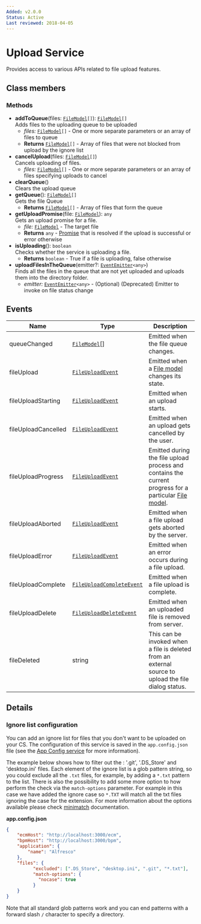 ```yaml
---
Added: v2.0.0
Status: Active
Last reviewed: 2018-04-05
---
```


# Upload Service

Provides access to various APIs related to file upload features.

## Class members

### Methods

-   **addToQueue**(files: [`FileModel`](lib/core/models/file.model.ts)`[]`): [`FileModel`](lib/core/models/file.model.ts)`[]`<br/>
    Adds files to the uploading queue to be uploaded
    -   _files:_ [`FileModel`](lib/core/models/file.model.ts)`[]`  - One or more separate parameters or an array of files to queue
    -   **Returns** [`FileModel`](lib/core/models/file.model.ts)`[]` - Array of files that were not blocked from upload by the ignore list
-   **cancelUpload**(files: [`FileModel`](lib/core/models/file.model.ts)`[]`)<br/>
    Cancels uploading of files.
    -   _files:_ [`FileModel`](lib/core/models/file.model.ts)`[]`  - One or more separate parameters or an array of files specifying uploads to cancel
-   **clearQueue**()<br/>
    Clears the upload queue
-   **getQueue**(): [`FileModel`](lib/core/models/file.model.ts)`[]`<br/>
    Gets the file Queue
    -   **Returns** [`FileModel`](lib/core/models/file.model.ts)`[]` - Array of files that form the queue
-   **getUploadPromise**(file: [`FileModel`](lib/core/models/file.model.ts)): `any`<br/>
    Gets an upload promise for a file.
    -   _file:_ [`FileModel`](lib/core/models/file.model.ts)  - The target file
    -   **Returns** `any` - [Promise](https://developer.mozilla.org/en-US/docs/Web/JavaScript/Guide/Using_promises) that is resolved if the upload is successful or error otherwise
-   **isUploading**(): `boolean`<br/>
    Checks whether the service is uploading a file.
    -   **Returns** `boolean` - True if a file is uploading, false otherwise
-   **uploadFilesInTheQueue**(emitter?: [`EventEmitter`](https://angular.io/api/core/EventEmitter)`<any>`)<br/>
    Finds all the files in the queue that are not yet uploaded and uploads them into the directory folder.
    -   _emitter:_ [`EventEmitter`](https://angular.io/api/core/EventEmitter)`<any>`  - (Optional) (Deprecated) Emitter to invoke on file status change

## Events

| Name | Type | Description |
| ---- | ---- | ----------- |
| queueChanged | [`FileModel`](lib/core/models/file.model.ts)\[] | Emitted when the file queue changes. |
| fileUpload | [`FileUploadEvent`](lib/core/events/file.event.ts) | Emitted when a [File model](lib/core/models/file.model.ts) changes its state. |
| fileUploadStarting | [`FileUploadEvent`](lib/core/events/file.event.ts) | Emitted when an upload starts. |
| fileUploadCancelled | [`FileUploadEvent`](lib/core/events/file.event.ts) | Emitted when an upload gets cancelled by the user. |
| fileUploadProgress | [`FileUploadEvent`](lib/core/events/file.event.ts) | Emitted during the file upload process and contains the current progress for a particular [File model](lib/core/models/file.model.ts). |
| fileUploadAborted | [`FileUploadEvent`](lib/core/events/file.event.ts) | Emitted when a file upload gets aborted by the server. |
| fileUploadError | [`FileUploadEvent`](lib/core/events/file.event.ts) | Emitted when an error occurs during a file upload. |
| fileUploadComplete | [`FileUploadCompleteEvent`](lib/core/events/file.event.ts) | Emitted when a file upload is complete. |
| fileUploadDelete | [`FileUploadDeleteEvent`](lib/core/events/file.event.ts) | Emitted when an uploaded file is removed from server. |
| fileDeleted | string | This can be invoked when a file is deleted from an external source to upload the file dialog status. |

## Details

### Ignore list configuration

You can add an ignore list for files that you don't want to be uploaded on your CS.
The configuration of this service is saved in the `app.config.json` file
(see the [App Config service](app-config.service.md) for more information).

The example below shows how to filter out the : '.git', '.DS_Store' and 'desktop.ini' files.
Each element of the ignore list is a glob pattern string, so you could exclude all the `.txt`
files, for example, by adding a `*.txt` pattern to the list.
There is also the possibility to add some more option to how perform the check via the `match-options` parameter.
For example in this case we have added the ignore case so `*.TXT` will match all the txt files ignoring the case for the extension.
For more information about the options available please check [minimatch](https://www.npmjs.com/package/minimatch#options) documentation.

**app.config.json**

```json
{
    "ecmHost": "http://localhost:3000/ecm",
    "bpmHost": "http://localhost:3000/bpm",
    "application": {
        "name": "Alfresco"
    },
    "files": {
          "excluded": [".DS_Store", "desktop.ini", ".git", "*.txt"],
          "match-options": {
            "nocase": true
          }
    }
}
```

Note that all standard glob patterns work and you can end patterns with a forward
slash `/` character to specify a directory.
